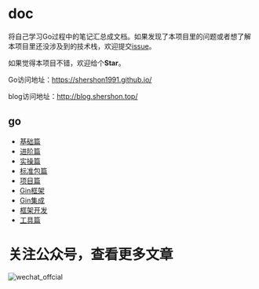 # doc
将自己学习Go过程中的笔记汇总成文档。如果发现了本项目里的问题或者想了解本项目里还没涉及到的技术栈，欢迎提交[issue](https://github.com/shershon1991/doc/issues/new)。

如果觉得本项目不错，欢迎给个**Star**。

Go访问地址：https://shershon1991.github.io/

blog访问地址：http://blog.shershon.top/

## go

* [基础篇](./go-doc/基础篇)
* [进阶篇](./go-doc/进阶篇)
* [实操篇](./go-doc/实操篇)
* [标准包篇](./go-doc/标准包篇)
* [项目篇](./go-doc/项目篇)
* [Gin框架](./go-doc/Gin框架)
* [Gin集成](./go-doc/Gin集成)
* [框架开发](./go-doc/框架开发)
* [工具篇](./go-doc/工具篇)

# 关注公众号，查看更多文章
![wechat_offcial](https://raw.githubusercontent.com/shershon1991/picImgBed/master/personal/wechat_official.png)


